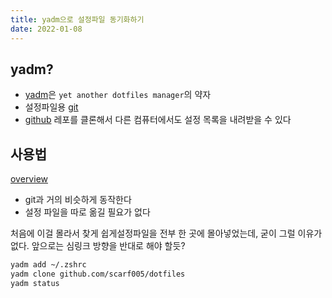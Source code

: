 ```yaml
---
title: yadm으로 설정파일 동기화하기
date: 2022-01-08
---
```


## yadm?

- [yadm](https://yadm.io/)은 `yet another dotfiles manager`의 약자
- 설정파일용 [git](https://git-scm.com/)
- [github](https://github.com/) 레포를 클론해서 다른 컴퓨터에서도 설정 목록을 내려받을 수 있다

## 사용법

[overview](https://yadm.io/docs/overview)

- git과 거의 비슷하게 동작한다
- 설정 파일을 따로 옮길 필요가 없다

처음에 이걸 몰라서 찾게 쉽게설정파일을 전부 한 곳에 몰아넣었는데, 굳이 그럴 이유가 없다. 앞으로는 심링크 방향을 반대로 해야 할듯?

```bash
yadm add ~/.zshrc
yadm clone github.com/scarf005/dotfiles
yadm status
```
